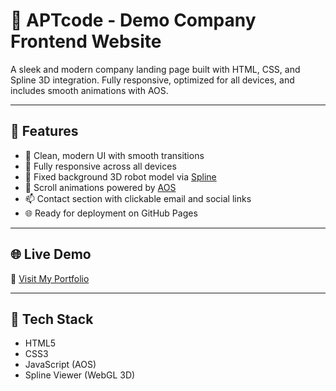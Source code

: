 # 🏢 APTcode - Demo Company Frontend Website

A sleek and modern company landing page built with HTML, CSS, and Spline 3D integration. Fully responsive, optimized for all devices, and includes smooth animations with AOS.

---

## 🚀 Features

- 🎨 Clean, modern UI with smooth transitions  
- 📱 Fully responsive across all devices  
- 🤖 Fixed background 3D robot model via [Spline](https://spline.design)  
- 📜 Scroll animations powered by [AOS](https://michalsnik.github.io/aos/)  
- 📫 Contact section with clickable email and social links  
- 🌐 Ready for deployment on GitHub Pages  

---

## 🌐 Live Demo  
🔗 [Visit My Portfolio](https://aswinash05.github.io/Demo-website-fntend/)  


---

## 🔧 Tech Stack

- HTML5  
- CSS3  
- JavaScript (AOS)  
- Spline Viewer (WebGL 3D)




